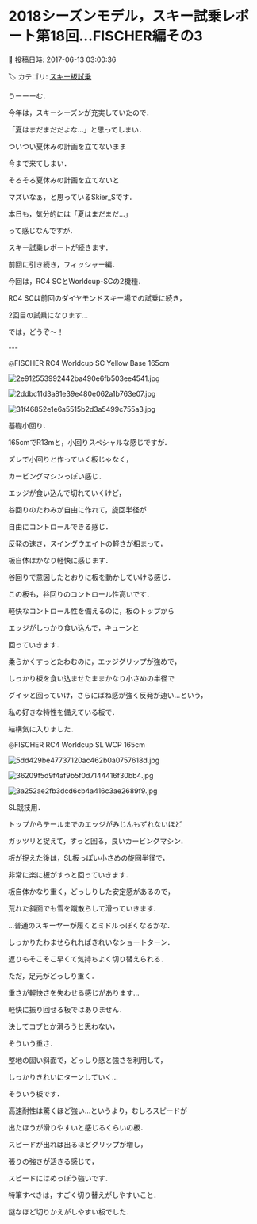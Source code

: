 # 2018シーズンモデル，スキー試乗レポート第18回…FISCHER編その3

📅 投稿日時: 2017-06-13 03:00:36

🏷️ カテゴリ: [スキー板試乗](c0bd8048615710cee890e403a36cc9a2b.md)

うーーーむ．


今年は，スキーシーズンが充実していたので．


「夏はまだまだだよな…」と思ってしまい．


ついつい夏休みの計画を立てないまま


今まで来てしまい．


そろそろ夏休みの計画を立てないと


マズいなぁ，と思っているSkier_Sです．





本日も，気分的には「夏はまだまだ…」


って感じなんですが．


スキー試乗レポートが続きます．





前回に引き続き，フィッシャー編．


今回は，RC4 SCとWorldcup-SCの2機種．


RC4 SCは前回のダイヤモンドスキー場での試乗に続き，


2回目の試乗になります…


では，どうぞ～！





---[]()





◎FISCHER RC4 Worldcup SC Yellow Base 165cm







![2e912553992442ba490e6fb503ee4541.jpg](images/2e912553992442ba490e6fb503ee4541.jpg)









![2ddbc11d3a81e39e480e062a1b763e07.jpg](images/2ddbc11d3a81e39e480e062a1b763e07.jpg)









![31f46852e1e6a5515b2d3a5499c755a3.jpg](images/31f46852e1e6a5515b2d3a5499c755a3.jpg)







基礎小回り．





165cmでR13mと，小回りスペシャルな感じですが．


ズレで小回りと作っていく板じゃなく，


カービングマシンっぽい感じ．


エッジが食い込んで切れていくけど，


谷回りのたわみが自由に作れて，旋回半径が


自由にコントロールできる感じ．


反発の速さ，スイングウエイトの軽さが相まって，


板自体はかなり軽快に感じます．


谷回りで意図したとおりに板を動かしていける感じ．


この板も，谷回りのコントロール性高いです．


軽快なコントロール性を備えるのに，板のトップから


エッジがしっかり食い込んで，キューンと


回っていきます．





柔らかくすっとたわむのに，エッジグリップが強めで，


しっかり板を食い込ませたままかなり小さめの半径で


グイッと回っていけ，さらにばね感が強く反発が速い…という，


私の好きな特性を備えている板で．


結構気に入りました．[]()








◎FISCHER RC4 Worldcup SL WCP 165cm







![5dd429be47737120ac462b0a0757618d.jpg](images/5dd429be47737120ac462b0a0757618d.jpg)









![36209f5d9f4af9b5f0d7144416f30bb4.jpg](images/36209f5d9f4af9b5f0d7144416f30bb4.jpg)









![3a252ae2fb3dcd6cb4a416c3ae2689f9.jpg](images/3a252ae2fb3dcd6cb4a416c3ae2689f9.jpg)







SL競技用．





トップからテールまでのエッジがみじんもずれないほど


ガッツリと捉えて，すっと回る，良いカービングマシン．


板が捉えた後は，SL板っぽい小さめの旋回半径で，


非常に楽に板がすっと回っていきます．





板自体かなり重く，どっしりした安定感があるので，


荒れた斜面でも雪を蹴散らして滑っていきます．


…普通のスキーヤーが履くとミドルっぽくなるかな．


しっかりたわませられればきれいなショートターン．


返りもそこそこ早くて気持ちよく切り替えられる．


ただ，足元がどっしり重く．


重さが軽快さを失わせる感じがあります…


軽快に振り回せる板ではありません．


決してコブとか滑ろうと思わない，


そういう重さ．


整地の固い斜面で，どっしり感と強さを利用して，


しっかりきれいにターンしていく…


そういう板です．





高速耐性は驚くほど強い…というより，むしろスピードが


出たほうが滑りやすいと感じるくらいの板．


スピードが出れば出るほどグリップが増し，


張りの強さが活きる感じで，


スピードにはめっぽう強いです．





特筆すべきは，すごく切り替えがしやすいこと．


謎なほど切りかえがしやすい板でした．
